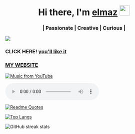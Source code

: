 <h1 align="center">Hi there, I'm <a href="https://www.linkedin.com/in/elmaz-dzhelianchyk//" target="_blank">elmaz</a> 
<img src="https://github.com/blackcater/blackcater/raw/main/images/Hi.gif" height="32"/></h1><!--
<!--<h3 align="center">Computer science student </h3> -->
<h3 align="center">| Passionate | Creative | Curious |</h3>
<!-- <h3 align="center">Welcome to my coding sanctuary! I'm a tech enthusiast with a love for coding!</h3>  -->

![](https://komarev.com/ghpvc/?username=9elmaz9&color=blue)


<!--    ### Hey guys 👋
### Hey guys 👋
### Hey guys 👋
#  I'm Elmaz! 
Passionate | Creative | Curious |
 
<!-- Welcome to my coding sanctuary! I'm a tech enthusiast with a love for coding! -->
<!-- Welcome to my coding sanctuary! I'm a tech enthusiast with a love for coding! -->
<!-- Название вашей страницы GitHub Pages -->
[//]: # (Page URL)
[page-url]: https://9elmaz9.github.io/
<!--My music page is available at-->

<!--### click me [9elmaz9.github.io/edzhelia.github.io](https://9elmaz9.github.io/edzhelia.github.io/).  -->
<!--### my web  [9elmaz9.github.io/edzhelia.github.io](https://9elmaz9.github.io/elmaz_dzhelianchyk/).  -->

### CLICK HERE! [you'll like it](https://9elmaz9.github.io/DAD-JOKES/)
###  [MY WEBSITE](https://9elmaz9.github.io/elmaz_dzhelianchyk/)




<!-- My music page is available at [9elmaz9.github.io/edzhelia.github.io](https://9elmaz9.github.io/edzhelia.github.io/). -->



<!-- VARIANT 1 -->


<!-- [![Music from YouTube](https://img.youtube.com/vi/xw6BPt9f1eU/0.jpg)](https://music.youtube.com/watch?v=xw6BPt9f1eU&si=WB4jsDvlRJiDGge_) -->
[![Music from YouTube](https://lh3.googleusercontent.com/tmWIksQ5Or0qcqxRs6vLKCDSP9AnQOn35wYK2XxDZQMY8HErb3WWcncd9H1THVNW5I3clhMLaHKHp5ueXQ=w544-h544-l90-rj)](https://music.youtube.com/watch?v=q8fSRJUG3Bo&si=ND69GtXL0Gk5urrX)


<!-- My music page is available on [GitHub Pages](https://[9elmaz9.github.io/edzhelia.github.io/](https://9elmaz9.github.io/edzhelia.github.io/)).  -->













<!-- tolko kartinky vidno -->
<!-- [![Music from YouTube](https://img.youtube.com/vi/xw6BPt9f1eU/0.jpg)](https://music.youtube.com/watch?v=xw6BPt9f1eU&si=WB4jsDvlRJiDGge_)  -->

<audio controls autoplay>
  <source src="https://www.youtube.com/embed/xw6BPt9f1eU" type="audio/mp3">
</audio>






<!--
### Music from YouTube

[![Music from YouTube](https://img.youtube.com/vi/xw6BPt9f1eU/0.jpg)](https://music.youtube.com/watch?v=xw6BPt9f1eU&si=WB4jsDvlRJiDGge_)

<iframe width="560" height="315" src="https://www.youtube.com/embed/xw6BPt9f1eU?autoplay=1" frameborder="0" allowfullscreen></iframe>
 -->



<!--
**9elmaz9/9elmaz9** is a ✨ _special_ ✨ repository because its `README.md` (this file) appears on your GitHub profile.

Here are some ideas to get you started:

- 🔭 I’m currently working on ...
- 🌱 I’m currently learning ...
- 👯 I’m looking to collaborate on ...
- 🤔 I’m looking for help with ...
- 💬 Ask me about ...
- 📫 How to reach me: ...
- 😄 Pronouns: ...
- ⚡ Fun fact: ...
-->



[![Readme Quotes](https://quotes-github-readme.vercel.app/api?type=horizontal&theme=dark)](https://github.com/piyushsuthar/github-readme-quotes)

<!-- 
![Anurag's GitHub stats](https://github-readme-stats.vercel.app/api?username=9elmaz9&show_icons=true)

![Anurag's GitHub stats](https://github-readme-stats.vercel.app/api?username=9elmaz9&show_icons=true&theme=radical)

***
<picture>
  <source
    srcset="https://github-readme-stats.vercel.app/api?username=9elmaz9&show_icons=true&theme=dark"
    media="(prefers-color-scheme: dark)"
  />
  <source
    srcset="https://github-readme-stats.vercel.app/api?username=9elmaz9&show_icons=true"
    media="(prefers-color-scheme: light), (prefers-color-scheme: no-preference)"
  />
  <img src="https://github-readme-stats.vercel.app/api?username=9elmaz9&show_icons=true" />
</picture>
**

[![Top Langs](https://github-readme-stats.vercel.app/api/top-langs/?username=9elmaz9)](https://github.com/anuraghazra/github-readme-stats)  -->

 [![Top Langs](https://github-readme-stats.vercel.app/api/top-langs/?username=9elmaz9&layout=donut)](https://github.com/9elmaz9/github-readme-stats)


 <!--   ЭТО ТОТ СТРАННЫЙ ПОДСЧЕТ 
<a href="https://github.com/9elmaz9/github-readme-stats">
  <img height=200 align="center" src="https://github-readme-stats.vercel.app/api?username=9elmaz9" />-->


 <!-- 
</a>
<a href="https://github.com/9elmaz9a/convoychat">
  <img height=200 align="center" src="https://github-readme-stats.vercel.app/api/top-langs?username=9elmaz9&layout=compact&langs_count=8&card_width=320" />
</a>  -->


<!--

[<img src='https://cdn.jsdelivr.net/npm/simple-icons@3.0.1/icons/github.svg' alt='github' height='40'>](https://github.com/9elmaz9)   -->

![GitHub streak stats](https://streak-stats.demolab.com/?user=9elmaz9)  




<!--

-name: Full-year calendar
-uses: 9elmaz9/metrics@latest
-with:
  -filename: metrics.plugin.isocalendar.fullyear.svg
-  token: ${{ secrets.METRICS_TOKEN }}
 - base: ""
 - plugin_isocalendar: yes
 - plugin_isocalendar_duration: full-year


-  name: Example
-uses: 9elmaz9/metrics@latest
-with:
 - filename: metrics.classic.svg
-  token: ${{ secrets.METRICS_TOKEN }}
  -base: header, repositories
  -plugin_lines: yes
-->

